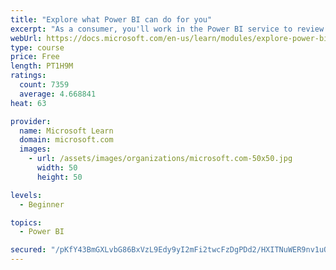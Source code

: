 ```yaml
---
title: "Explore what Power BI can do for you"
excerpt: "As a consumer, you'll work in the Power BI service to review and interact with content that has been shared with you. This module provides the foundational information that you need to work effectively in the Power BI service."
webUrl: https://docs.microsoft.com/en-us/learn/modules/explore-power-bi-service/
type: course
price: Free
length: PT1H9M
ratings:
  count: 7359
  average: 4.668841
heat: 63

provider:
  name: Microsoft Learn
  domain: microsoft.com
  images:
    - url: /assets/images/organizations/microsoft.com-50x50.jpg
      width: 50
      height: 50

levels:
  - Beginner

topics:
  - Power BI

secured: "/pKfY43BmGXLvbG86BxVzL9Edy9yI2mFi2twcFzDgPDd2/HXITNuWER9nv1uOj2xpBuIzwQFkn9B8N2gwUbQ1hcyGtB/m1LVH2vboYaTCxLLa6aJ2euYP8sQrmogRws4YGM3Pdm0fJInC9GO5jrQ6ISnfhVVJyUYHRyelkN4MduwA5jRl0DCG2lGNpI5PYCqTHJDVY/0fNqCLIa7ljM0/GQEnUVtOqICr6uMf/f82TRl2Hz/fLEnGzTSeDbfx4Rp9GzHKxTyUTC/pdZfAxH9bwtjs+dCo7cjNQRn6aOMoraKCupGnIE94hM63TARq07YC0RlT2NNn0MBNMMDdHq+wUpInAMeBrp5QvH8QojsLqIlYy+GxTrNo0JeMbGGIZVVMFMwzXWgaRrLr/5U55njboMDBqXJttEVpo799pEXjMY=;OPTT9+ZhgTk6z3J2prGzPw=="
---
```



